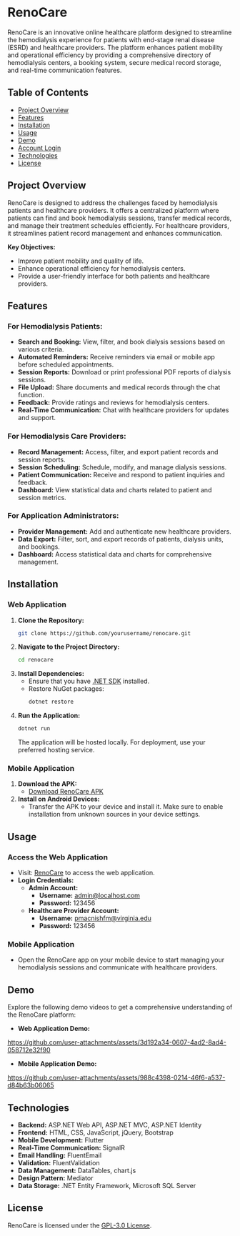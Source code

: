 # RenoCare

RenoCare is an innovative online healthcare platform designed to streamline the hemodialysis experience for patients with end-stage renal disease (ESRD) and healthcare providers. The platform enhances patient mobility and operational efficiency by providing a comprehensive directory of hemodialysis centers, a booking system, secure medical record storage, and real-time communication features.

## Table of Contents

- [Project Overview](#project-overview)
- [Features](#features)
- [Installation](#installation)
- [Usage](#usage)
- [Demo](#demo)
- [Account Login](#account-login)
- [Technologies](#technologies)
- [License](#license)

## Project Overview

RenoCare is designed to address the challenges faced by hemodialysis patients and healthcare providers. It offers a centralized platform where patients can find and book hemodialysis sessions, transfer medical records, and manage their treatment schedules efficiently. For healthcare providers, it streamlines patient record management and enhances communication.

**Key Objectives:**
- Improve patient mobility and quality of life.
- Enhance operational efficiency for hemodialysis centers.
- Provide a user-friendly interface for both patients and healthcare providers.

## Features

### For Hemodialysis Patients:
- **Search and Booking:** View, filter, and book dialysis sessions based on various criteria.
- **Automated Reminders:** Receive reminders via email or mobile app before scheduled appointments.
- **Session Reports:** Download or print professional PDF reports of dialysis sessions.
- **File Upload:** Share documents and medical records through the chat function.
- **Feedback:** Provide ratings and reviews for hemodialysis centers.
- **Real-Time Communication:** Chat with healthcare providers for updates and support.

### For Hemodialysis Care Providers:
- **Record Management:** Access, filter, and export patient records and session reports.
- **Session Scheduling:** Schedule, modify, and manage dialysis sessions.
- **Patient Communication:** Receive and respond to patient inquiries and feedback.
- **Dashboard:** View statistical data and charts related to patient and session metrics.

### For Application Administrators:
- **Provider Management:** Add and authenticate new healthcare providers.
- **Data Export:** Filter, sort, and export records of patients, dialysis units, and bookings.
- **Dashboard:** Access statistical data and charts for comprehensive management.

## Installation

### Web Application

1. **Clone the Repository:**
    ```bash
    git clone https://github.com/yourusername/renocare.git
    ```
2. **Navigate to the Project Directory:**
    ```bash
    cd renocare
    ```
3. **Install Dependencies:**
    - Ensure that you have [.NET SDK](https://dotnet.microsoft.com/download) installed.
    - Restore NuGet packages:
      ```bash
      dotnet restore
      ```
4. **Run the Application:**
    ```bash
    dotnet run
    ```
   The application will be hosted locally. For deployment, use your preferred hosting service.

### Mobile Application

1. **Download the APK:**
    - [Download RenoCare APK](https://drive.google.com/file/d/1OEBsasn0__JdRGOnOkc-KswENBCZMOAb/view?usp=drive_link)
2. **Install on Android Devices:**
    - Transfer the APK to your device and install it. Make sure to enable installation from unknown sources in your device settings.

## Usage

### Access the Web Application
- Visit: [RenoCare](https://renocare.azurewebsites.net) to access the web application.
- **Login Credentials:**
  - **Admin Account:**
    - **Username:** admin@localhost.com
    - **Password:** 123456
  - **Healthcare Provider Account:**
    - **Username:** pmacnishfm@virginia.edu
    - **Password:** 123456

### Mobile Application
- Open the RenoCare app on your mobile device to start managing your hemodialysis sessions and communicate with healthcare providers.

## Demo

Explore the following demo videos to get a comprehensive understanding of the RenoCare platform:

- **Web Application Demo:**

https://github.com/user-attachments/assets/3d192a34-0607-4ad2-8ad4-058712e32f90
- **Mobile Application Demo:**

https://github.com/user-attachments/assets/988c4398-0214-46f6-a537-d84b63b06065

## Technologies

- **Backend:** ASP.NET Web API, ASP.NET MVC, ASP.NET Identity
- **Frontend:** HTML, CSS, JavaScript, jQuery, Bootstrap
- **Mobile Development:** Flutter
- **Real-Time Communication:** SignalR
- **Email Handling:** FluentEmail
- **Validation:** FluentValidation
- **Data Management:** DataTables, chart.js
- **Design Pattern:** Mediator
- **Data Storage:** .NET Entity Framework, Microsoft SQL Server

## License

RenoCare is licensed under the [GPL-3.0 License](https://opensource.org/licenses/GPL-3.0).
